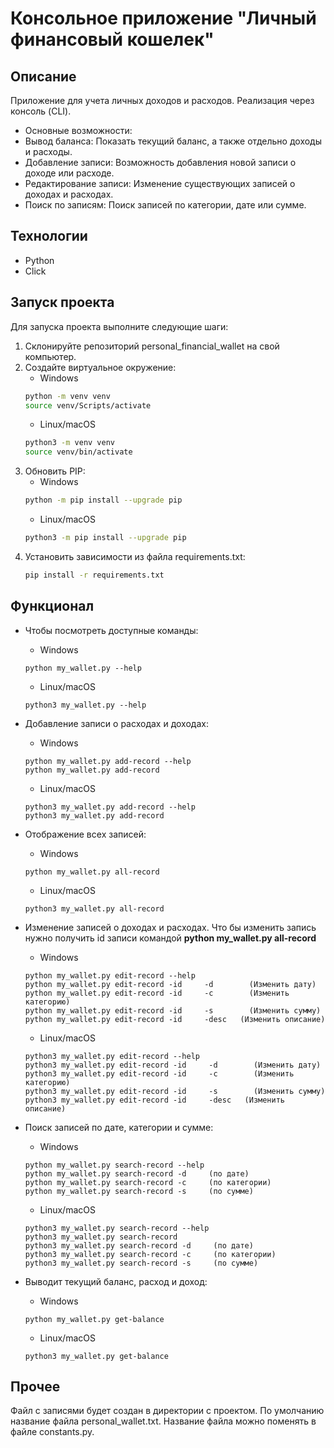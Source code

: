 # Консольное приложение "Личный финансовый кошелек"

## Описание
Приложение для учета личных доходов и расходов.
Реализация через консоль (CLI).
- Основные возможности:
- Вывод баланса: Показать текущий баланс, а также отдельно доходы и расходы.
- Добавление записи: Возможность добавления новой записи о доходе или расходе.
- Редактирование записи: Изменение существующих записей о доходах и расходах.
- Поиск по записям: Поиск записей по категории, дате или сумме.


## Технологии
- Python
- Click

## Запуск проекта
Для запуска проекта выполните следующие шаги:
1. Склонируйте репозиторий personal_financial_wallet на свой компьютер.
2. Создайте виртуальное окружение:
   - Windows
   ```bash
   python -m venv venv
   source venv/Scripts/activate
   ```
   - Linux/macOS
   ```bash
   python3 -m venv venv
   source venv/bin/activate
   ```
3. Обновить PIP:
   - Windows
   ```bash
   python -m pip install --upgrade pip
   ```
   - Linux/macOS
   ```bash
   python3 -m pip install --upgrade pip
   ```
4. Установить зависимости из файла requirements.txt:
   ```bash
   pip install -r requirements.txt
   ```
## Функционал
- Чтобы посмотреть доступные команды:
  - Windows
  ```
  python my_wallet.py --help
  ```
  - Linux/macOS
  ```
  python3 my_wallet.py --help
  ```
- Добавление записи о расходах и доходах:
  - Windows
  ```
  python my_wallet.py add-record --help
  python my_wallet.py add-record
  ```
  - Linux/macOS
  ```
  python3 my_wallet.py add-record --help
  python3 my_wallet.py add-record
  ```
- Отображение всех записей:
  - Windows
  ```
  python my_wallet.py all-record
  ```
  - Linux/macOS
  ```
  python3 my_wallet.py all-record
  ```
- Изменение записей о доходах и расходах. Что бы изменить запись нужно получить id записи командой **python my_wallet.py all-record**
  - Windows
  ```
  python my_wallet.py edit-record --help
  python my_wallet.py edit-record -id     -d        (Изменить дату)
  python my_wallet.py edit-record -id     -с        (Изменить категорию)
  python my_wallet.py edit-record -id     -s        (Изменить сумму)
  python my_wallet.py edit-record -id     -desc   (Изменить описание)
  ```
  - Linux/macOS
  ```
  python3 my_wallet.py edit-record --help
  python3 my_wallet.py edit-record -id     -d        (Изменить дату)
  python3 my_wallet.py edit-record -id     -с        (Изменить категорию)
  python3 my_wallet.py edit-record -id     -s        (Изменить сумму)
  python3 my_wallet.py edit-record -id     -desc   (Изменить описание)
  ```
- Поиск записей по дате, категории и сумме:
  - Windows
  ```
  python my_wallet.py search-record --help
  python my_wallet.py search-record -d     (по дате)
  python my_wallet.py search-record -с     (по категории)
  python my_wallet.py search-record -s     (по сумме)
  ```
  - Linux/macOS
  ```
  python3 my_wallet.py search-record --help
  python3 my_wallet.py search-record
  python3 my_wallet.py search-record -d     (по дате)
  python3 my_wallet.py search-record -с     (по категории)
  python3 my_wallet.py search-record -s     (по сумме)
  ```

- Выводит текущий баланс, расход и доход:
  - Windows
  ```
  python my_wallet.py get-balance
  ```
  - Linux/macOS
  ```
  python3 my_wallet.py get-balance
  ```

## Прочее
Файл с записями будет создан в директории с проектом. По умолчанию название файла personal_wallet.txt. Название файла можно поменять в файле constants.py.
